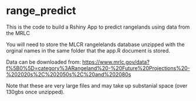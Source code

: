 # range_predict
This is the code to build a Rshiny App to predict rangelands using data from the MRLC 


You will need to store the MLCR rangelelands database unzipped with the orginal names in the same folder that the app.R document is stored. 

Data can be downloaded from: 
https://www.mrlc.gov/data?f%5B0%5D=category%3ARangeland%20-%20Future%20Projections%20-%202020s%2C%202050s%2C%20and%202080s

Note that these are very large files and may take up substanial space (over 130gbs once unzipped). 
